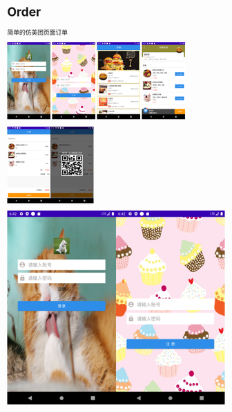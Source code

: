 # Order
简单的仿美团页面订单

<img src="https://github.com/pxy8080/Order/blob/main/img/screenshot/1.png" width=100/>
<img src="https://github.com/pxy8080/Order/blob/main/img/screenshot/2.png" width=100/>

<img src="https://github.com/pxy8080/Order/blob/main/img/screenshot/3.png" width=100/>
<img src="https://github.com/pxy8080/Order/blob/main/img/screenshot/4.png" width=100/>

<img src="https://github.com/pxy8080/Order/blob/main/img/screenshot/5.png" width=100/><img src="https://github.com/pxy8080/Order/blob/main/img/screenshot/6.png" width=100/>


<center class = "half">
<img src = "https://github.com/pxy8080/Order/blob/main/img/screenshot/1.png"  width = "50%" align = left><img src = "https://github.com/pxy8080/Order/blob/main/img/screenshot/2.png"  width = "50%" align = right>
</center>

